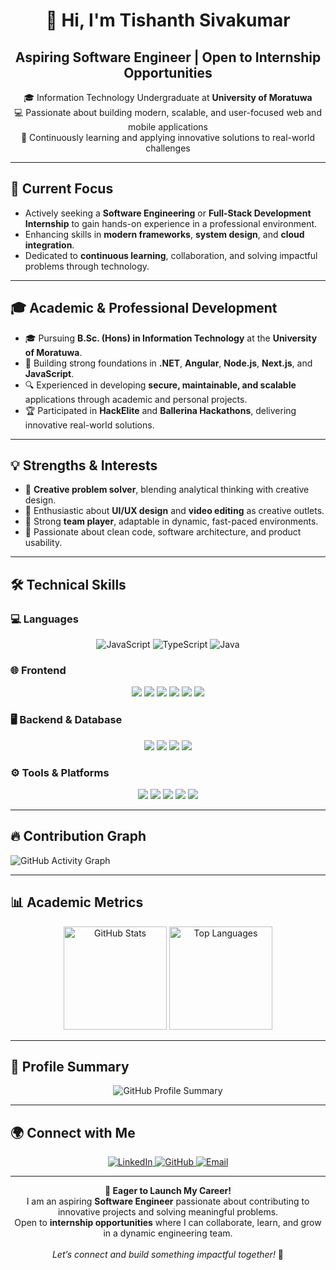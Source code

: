 <h1 align="center">👋 Hi, I'm <strong>Tishanth Sivakumar</strong></h1>
<h2 align="center">Aspiring Software Engineer | Open to Internship Opportunities</h2>

<p align="center">
  🎓 Information Technology Undergraduate at <strong>University of Moratuwa</strong> <br/>
  💻 Passionate about building modern, scalable, and user-focused web and mobile applications <br/>
  🌱 Continuously learning and applying innovative solutions to real-world challenges
</p>

---

## 🚀 Current Focus
- Actively seeking a **Software Engineering** or **Full-Stack Development Internship** to gain hands-on experience in a professional environment.  
- Enhancing skills in **modern frameworks**, **system design**, and **cloud integration**.  
- Dedicated to **continuous learning**, collaboration, and solving impactful problems through technology.

---

## 🎓 Academic & Professional Development
- 🎓 Pursuing **B.Sc. (Hons) in Information Technology** at the **University of Moratuwa**.  
- 🧩 Building strong foundations in **.NET**, **Angular**, **Node.js**, **Next.js**, and **JavaScript**.  
- 🔍 Experienced in developing **secure, maintainable, and scalable** applications through academic and personal projects.  
- 🏆 Participated in **HackElite** and **Ballerina Hackathons**, delivering innovative real-world solutions.

---

## 💡 Strengths & Interests
- 💭 **Creative problem solver**, blending analytical thinking with creative design.  
- 🎨 Enthusiastic about **UI/UX design** and **video editing** as creative outlets.  
- 🤝 Strong **team player**, adaptable in dynamic, fast-paced environments.  
- 📘 Passionate about clean code, software architecture, and product usability.

---

## 🛠️ Technical Skills

### 💻 Languages
<p align="center">
  <img src="https://img.shields.io/badge/-JavaScript-F7DF1E?logo=javascript&logoColor=black&style=for-the-badge" alt="JavaScript"/>
  <img src="https://img.shields.io/badge/-TypeScript-3178C6?logo=typescript&logoColor=white&style=for-the-badge" alt="TypeScript"/>
  <img src="https://img.shields.io/badge/-Java-007396?logo=java&logoColor=white&style=for-the-badge" alt="Java"/>
</p>

### 🌐 Frontend
<p align="center">
  <img src="https://img.shields.io/badge/-Next.js-000000?logo=next.js&logoColor=white&style=for-the-badge"/>
  <img src="https://img.shields.io/badge/-React%20Native-61DAFB?logo=react&logoColor=black&style=for-the-badge"/>
  <img src="https://img.shields.io/badge/-Angular-DD0031?logo=angular&logoColor=white&style=for-the-badge"/>
  <img src="https://img.shields.io/badge/-Tailwind%20CSS-06B6D4?logo=tailwindcss&logoColor=white&style=for-the-badge"/>
  <img src="https://img.shields.io/badge/-HTML5-E34F26?logo=html5&logoColor=white&style=for-the-badge"/>
  <img src="https://img.shields.io/badge/-CSS3-1572B6?logo=css3&logoColor=white&style=for-the-badge"/>
</p>

### 🖥️ Backend & Database
<p align="center">
  <img src="https://img.shields.io/badge/-Node.js-339933?logo=node.js&logoColor=white&style=for-the-badge"/>
  <img src="https://img.shields.io/badge/-Express.js-000000?logo=express&logoColor=white&style=for-the-badge"/>
  <img src="https://img.shields.io/badge/-ASP.NET-512BD4?logo=dotnet&logoColor=white&style=for-the-badge"/>
  <img src="https://img.shields.io/badge/-MongoDB-47A248?logo=mongodb&logoColor=white&style=for-the-badge"/>
</p>

### ⚙️ Tools & Platforms
<p align="center">
  <img src="https://img.shields.io/badge/-Git-F05032?logo=git&logoColor=white&style=for-the-badge"/>
  <img src="https://img.shields.io/badge/-Docker-2496ED?logo=docker&logoColor=white&style=for-the-badge"/>
  <img src="https://img.shields.io/badge/-Postman-FF6C37?logo=postman&logoColor=white&style=for-the-badge"/>
  <img src="https://img.shields.io/badge/-VS%20Code-007ACC?logo=visual-studio-code&logoColor=white&style=for-the-badge"/>
  <img src="https://img.shields.io/badge/-JWT-000000?logo=jsonwebtokens&logoColor=white&style=for-the-badge"/>
</p>

---

## 🔥 Contribution Graph

![GitHub Activity Graph](https://github-readme-activity-graph.vercel.app/graph?username=Tishanth-07&theme=tokyo-night&area=true&hide_border=true&bg_color=0D1117&line=70A5FD&point=38BDF8)

---

## 📊 Academic Metrics

<p align="center">
  <img src="https://github-readme-stats.vercel.app/api?username=Tishanth-07&show_icons=true&theme=tokyonight&hide_border=true&bg_color=0D1117&title_color=38BDF8&icon_color=10B981&text_color=C9D1D9" alt="GitHub Stats" height="165"/>
  <img src="https://github-readme-stats.vercel.app/api/top-langs/?username=Tishanth-07&layout=compact&theme=tokyonight&hide_border=true&bg_color=0D1117&title_color=38BDF8&text_color=C9D1D9" alt="Top Languages" height="165"/>
</p>

---

## 🧭 Profile Summary

<p align="center">
  <img src="https://github-profile-summary-cards.vercel.app/api/cards/profile-details?username=Tishanth-07&theme=tokyonight" alt="GitHub Profile Summary"/>
</p>

---

## 🌍 Connect with Me

<p align="center">
  <a href="https://www.linkedin.com/in/tishanth-sivakumar-61479a267/">
    <img src="https://img.shields.io/badge/LinkedIn-0A66C2?style=for-the-badge&logo=linkedin&logoColor=white" alt="LinkedIn"/>
  </a>
  <a href="https://github.com/Tishanth-07">
    <img src="https://img.shields.io/badge/GitHub-181717?style=for-the-badge&logo=github&logoColor=white" alt="GitHub"/>
  </a>
  <a href="mailto:tishanthsivakumar007@gmail.com">
    <img src="https://img.shields.io/badge/Email-EA4335?style=for-the-badge&logo=gmail&logoColor=white" alt="Email"/>
  </a>
</p>

---

<p align="center">
  <strong>🚀 Eager to Launch My Career!</strong><br/>
  I am an aspiring <strong>Software Engineer</strong> passionate about contributing to innovative projects and solving meaningful problems. <br/>
  Open to <strong>internship opportunities</strong> where I can collaborate, learn, and grow in a dynamic engineering team. <br/><br/>
  <em>Let’s connect and build something impactful together!</em> 💼
</p>
